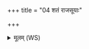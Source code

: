 +++
title = "04 शतं राजसूयाः"

+++
<details><summary>मूलम् (WS)</summary>

शतं राजसूयाः शतं वाजपेयाः शतं कामप्राः सहस्रं सत्रायणानि ॥ ॥ ४ ॥
</details>